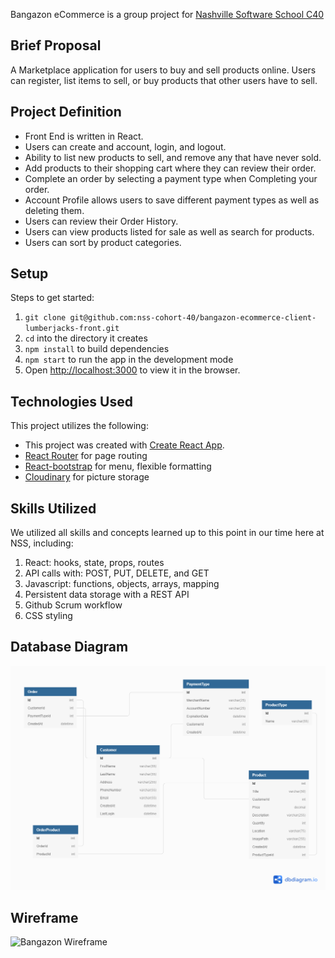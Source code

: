 Bangazon eCommerce is a group project for [Nashville Software School C40](https://github.com/nss-day-cohort-40)

## Brief Proposal

A Marketplace application for users to buy and sell products online.  Users can register, list items to sell, or buy products that other users have to sell.

## Project Definition

* Front End is written in React.
* Users can create and account, login, and logout.
* Ability to list new products to sell, and remove any that have never sold.
* Add products to their shopping cart where they can review their order.
* Complete an order by selecting a payment type when Completing your order.
* Account Profile allows users to save different payment types as well as deleting them.
* Users can review their Order History.
* Users can view products listed for sale as well as search for products.
* Users can sort by product categories.

## Setup

Steps to get started:
1. `git clone git@github.com:nss-cohort-40/bangazon-ecommerce-client-lumberjacks-front.git`
1. `cd` into the directory it creates
1. `npm install` to build dependencies
1. `npm start` to run the app in the development mode
1. Open [http://localhost:3000](http://localhost:3000) to view it in the browser.

## Technologies Used

This project utilizes the following:
* This project was created with [Create React App](https://github.com/facebook/create-react-app).
* [React Router](https://reacttraining.com/react-router/) for page routing
* [React-bootstrap](https://react-bootstrap.github.io/) for menu, flexible formatting
* [Cloudinary](https://cloudinary.com/documentation) for picture storage

## Skills Utilized

We utilized all skills and concepts learned up to this point in our time here at NSS, including:

1. React: hooks, state, props, routes
1. API calls with: POST, PUT, DELETE, and GET
1. Javascript: functions, objects, arrays, mapping
1. Persistent data storage with a REST API
1. Github Scrum workflow
1. CSS styling

## Database Diagram
![Bangazon Database](./public/Bangazon_eCommerce.png)

## Wireframe
![Bangazon Wireframe](https://sketchboard.me/rChsmNHwZwtu)